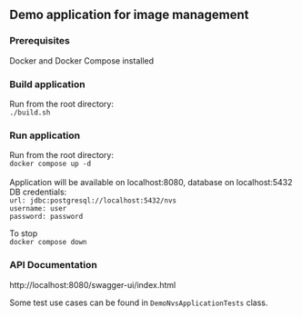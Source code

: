 ## Demo application for image management

### Prerequisites
Docker and Docker Compose installed

### Build application
Run from the root directory:\
`./build.sh`

### Run application
Run from the root directory:\
`docker compose up -d`\
\
Application will be available on localhost:8080, database on localhost:5432 \
DB credentials:\
`url: jdbc:postgresql://localhost:5432/nvs` \
`username: user`\
`password: password`

To stop\
`docker compose down`

### API Documentation
http://localhost:8080/swagger-ui/index.html

Some test use cases can be found in `DemoNvsApplicationTests` class.